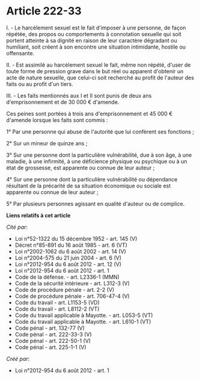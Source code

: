 # Article 222-33

I. - Le harcèlement sexuel est le fait d'imposer à une personne, de façon répétée, des propos ou comportements à connotation
sexuelle qui soit portent atteinte à sa dignité en raison de leur caractère dégradant ou humiliant, soit créent à son
encontre une situation intimidante, hostile ou offensante. 

II. - Est assimilé au harcèlement sexuel le fait, même non répété, d'user de toute forme de pression grave dans le but réel
ou apparent d'obtenir un acte de nature sexuelle, que celui-ci soit recherché au profit de l'auteur des faits ou au profit
d'un tiers. 

III. - Les faits mentionnés aux I et II sont punis de deux ans d'emprisonnement et de 30 000 € d'amende. 

Ces peines sont portées à trois ans d'emprisonnement et 45 000 € d'amende lorsque les faits sont commis : 

1° Par une personne qui abuse de l'autorité que lui confèrent ses fonctions ; 

2° Sur un mineur de quinze ans ; 

3° Sur une personne dont la particulière vulnérabilité, due à son âge, à une maladie, à une infirmité, à une déficience
physique ou psychique ou à un état de grossesse, est apparente ou connue de leur auteur ; 

4° Sur une personne dont la particulière vulnérabilité ou dépendance résultant de la précarité de sa situation économique ou
sociale est apparente ou connue de leur auteur ; 

5° Par plusieurs personnes agissant en qualité d'auteur ou de complice.

**Liens relatifs à cet article**

_Cité par_:

  - Loi n°52-1322 du 15 décembre 1952 - art. 145 (V)
  - Décret n°85-891 du 16 août 1985 - art. 6 (VT)
  - Loi n°2002-1062 du 6 août 2002 - art. 14 (V)
  - Loi n°2004-575 du 21 juin 2004 - art. 6 (V)
  - Loi n°2012-954 du 6 août 2012 - art. 12 (V)
  - Loi n°2012-954 du 6 août 2012 - art. 1
  - Code de la défense. - art. L2336-1 (MMN)
  - Code de la sécurité intérieure - art. L312-3 (V)
  - Code de procédure pénale - art. 2-2 (V)
  - Code de procédure pénale - art. 706-47-4 (V)
  - Code du travail - art. L1153-5 (VD)
  - Code du travail - art. L8112-2 (VT)
  - Code du travail applicable à Mayotte. - art. L053-5 (VT)
  - Code du travail applicable à Mayotte. - art. L610-1 (VT)
  - Code pénal - art. 132-77 (V)
  - Code pénal - art. 222-33-3 (V)
  - Code pénal - art. 222-50-1 (V)
  - Code pénal - art. 225-1-1 (V)

_Créé par_:

  - Loi n°2012-954 du 6 août 2012 - art. 1
